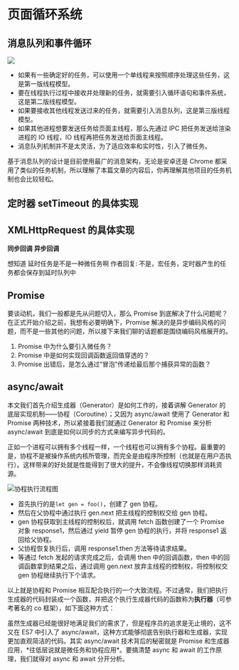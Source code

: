 # 页面循环系统

## 消息队列和事件循环

<img src="images/browser/event-loop.png">


<ul>
<li>如果有一些确定好的任务，可以使用一个单线程来按照顺序处理这些任务，这是第一版线程模型。</li>
<li>要在线程执行过程中接收并处理新的任务，就需要引入循环语句和事件系统，这是第二版线程模型。</li>
<li>如果要接收其他线程发送过来的任务，就需要引入消息队列，这是第三版线程模型。</li>
<li>如果其他进程想要发送任务给页面主线程，那么先通过 IPC 把任务发送给渲染进程的 IO 线程，IO 线程再把任务发送给页面主线程。</li>
<li>消息队列机制并不是太灵活，为了适应效率和实时性，引入了微任务。</li>
</ul>

<p>基于消息队列的设计是目前使用最广的消息架构，无论是安卓还是 Chrome 都采用了类似的任务机制，所以理解了本篇文章的内容后，你再理解其他项目的任务机制也会比较轻松。</p>


## 定时器 setTimeout 的具体实现



## XMLHttpRequest 的具体实现

**同步回调**
**异步回调**

想知道 延时任务是不是一种微任务啊
作者回复: 不是，宏任务，定时器产生的任务都会保存到延时队列中


## Promise

<p>要谈动机，我们一般都是先从问题切入，那么 Promise 到底解决了什么问题呢？在正式开始介绍之前，我想有必要明确下，Promise 解决的是异步编码风格的问题，而不是一些其他的问题，所以接下来我们聊的话题都是围绕编码风格展开的。</p>

<ol>
<li>Promise 中为什么要引入微任务？</li>
<li>Promise 中是如何实现回调函数返回值穿透的？</li>
<li>Promise 出错后，是怎么通过“冒泡”传递给最后那个捕获异常的函数？</li>
</ol>


## async/await

<p>本文我们首先介绍生成器（Generator）是如何工作的，接着讲解 Generator 的底层实现机制——协程（Coroutine）；又因为 async/await 使用了 Generator 和 Promise 两种技术，所以紧接着我们就通过 Generator 和 Promise 来分析 async/await 到底是如何以同步的方式来编写异步代码的。</p>

<p>正如一个进程可以拥有多个线程一样，一个线程也可以拥有多个协程。最重要的是，协程不是被操作系统内核所管理，而完全是由程序所控制（也就是在用户态执行）。这样带来的好处就是性能得到了很大的提升，不会像线程切换那样消耗资源。</p>

![协程执行流程图]()

<ul>
<li>首先执行的是<code>let gen = foo()</code>，创建了 gen 协程。</li>
<li>然后在父协程中通过执行 gen.next 把主线程的控制权交给 gen 协程。</li>
<li>gen 协程获取到主线程的控制权后，就调用 fetch 函数创建了一个 Promise 对象 response1，然后通过 yield 暂停 gen 协程的执行，并将 response1 返回给父协程。</li>
<li>父协程恢复执行后，调用 response1.then 方法等待请求结果。</li>
<li>等通过 fetch 发起的请求完成之后，会调用 then 中的回调函数，then 中的回调函数拿到结果之后，通过调用 gen.next 放弃主线程的控制权，将控制权交 gen 协程继续执行下个请求。</li>
</ul>

<p>以上就是协程和 Promise 相互配合执行的一个大致流程。不过通常，我们把执行生成器的代码封装成一个函数，并把这个执行生成器代码的函数称为<strong>执行器</strong>（可参考著名的 co 框架），如下面这种方式：</p>

<p>虽然生成器已经能很好地满足我们的需求了，但是程序员的追求是无止境的，这不又在 ES7 中引入了 async/await，这种方式能够彻底告别执行器和生成器，实现更加直观简洁的代码。其实 async/await 技术背后的秘密就是 Promise 和生成器应用，*往低层说就是微任务和协程应用*。要搞清楚 async 和 await 的工作原理，我们就得对 async 和 await 分开分析。</p>















